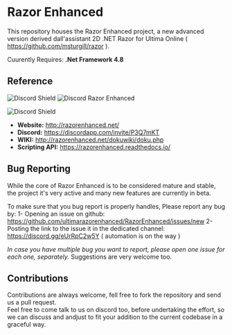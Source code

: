 # Razor Enhanced

This repository houses the Razor Enhanced project, a new advanced version derived dall'assistant 2D .NET Razor for Ultima Online ( https://github.com/msturgill/razor ).  

Cuurently Requires: **.Net Framework 4.8**

## Reference


<img src="https://discordapp.com/api/guilds/[SERVER ID]/widget.png?style=shield" alt="Discord Shield"/>

<img src="https://discordapp.com/api/guilds/292282788311203841/widget.png?style=banner1" alt="Discord Razor Enhanced"/>


![Discord Shield](https://discordapp.com/api/guilds/292282788311203841/widget.png?style=shield)


- **Website:**  http://razorenhanced.net/   
- **Discord:** https://discordapp.com/invite/P3Q7mKT   
- **WIKI:** http://razorenhanced.net/dokuwiki/doku.php   
- **Scripting API:** https://razorenhanced.readthedocs.io/     


## Bug Reporting
While the core of Razor Enhanced is to be considered mature and stable, the project it's very active and many new features are currently in beta.

To make sure that you bug report is properly handles, Please report any bug by:
1- Opening an issue on github: https://github.com/ultimarazorenhanced/RazorEnhanced/issues/new
2- Posting the link to the issue it in the dedicated channel: https://discord.gg/eUrRpC2w5Y
   ( automation is on the way ) 

_In case you have multiple bug you want to report, please open one issue for each one, separately._
Suggestions are very welcome too.

## Contributions

Contributions are always welcome, fell free to fork the repository and send us a pull request.     
Feel free to come talk to us on discord too, before undertaking the effort, so we can discuss and andjust to fit your addition to the current codebase in a graceful way.   



